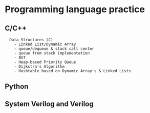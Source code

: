 # Programming language practice
## C/C++
    - Data Structures (C) 
        - Linked List/Dynamic Array
        - queue/dequeue & stack call center
        - queue from stack implementation 
        - BST
        - Heap-based Priority Queue
        - Dijkstra's Algorithm
        - Hashtable based on Dynamic Array's & Linked Lists

## Python

## System Verilog and Verilog
